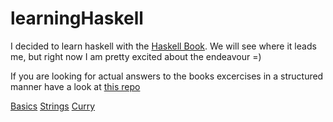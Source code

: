 # learningHaskell

I decided to learn haskell with the [Haskell Book](http://haskellbook.com/). We will see where it leads me, but right now I am pretty excited about the endeavour =)

If you are looking for actual answers to the books excercises in a structured manner have a look at [this repo](https://github.com/lukleh/haskell-book-exercises)

[Basics](Basics.md)
[Strings](Strings.md)
[Curry](Curry.md)
